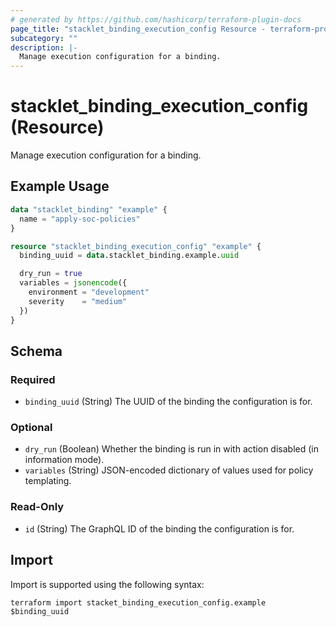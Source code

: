 ```yaml
---
# generated by https://github.com/hashicorp/terraform-plugin-docs
page_title: "stacklet_binding_execution_config Resource - terraform-provider-stacklet"
subcategory: ""
description: |-
  Manage execution configuration for a binding.
---
```


# stacklet_binding_execution_config (Resource)

Manage execution configuration for a binding.

## Example Usage

```terraform
data "stacklet_binding" "example" {
  name = "apply-soc-policies"
}

resource "stacklet_binding_execution_config" "example" {
  binding_uuid = data.stacklet_binding.example.uuid

  dry_run = true
  variables = jsonencode({
    environment = "development"
    severity    = "medium"
  })
}
```

<!-- schema generated by tfplugindocs -->
## Schema

### Required

- `binding_uuid` (String) The UUID of the binding the configuration is for.

### Optional

- `dry_run` (Boolean) Whether the binding is run in with action disabled (in information mode).
- `variables` (String) JSON-encoded dictionary of values used for policy templating.

### Read-Only

- `id` (String) The GraphQL ID of the binding the configuration is for.

## Import

Import is supported using the following syntax:

```shell
terraform import stacket_binding_execution_config.example $binding_uuid
```
